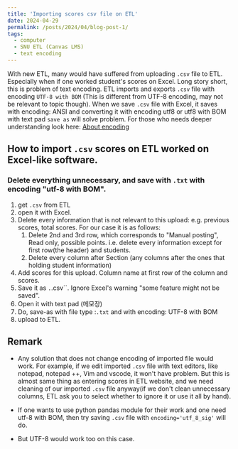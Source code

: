 ```yaml
---
title: 'Importing scores csv file on ETL'
date: 2024-04-29
permalink: /posts/2024/04/blog-post-1/
tags:
  - computer
  - SNU ETL (Canvas LMS)
  - text encoding
---
```


With new ETL, many would have suffered from uploading `.csv` file to ETL. Especially when if one worked student's scores on Excel. Long story short, this is problem of text encoding. ETL imports and exports `.csv` file with encoding `UTF-8 with BOM` (This is different from UTF-8 encoding, may not be relevant to topic though). When we save `.csv` file with Excel, it saves with encoding: ANSI and converting it with encoding utf8 or utf8 with BOM with text pad `save as` will solve problem. For those who needs deeper understanding look here: [About encoding](https://theonemanitdepartment.wordpress.com/2014/12/15/the-absolute-minimum-everyone-working-with-data-absolutely-positively-must-know-about-file-types-encoding-delimiters-and-data-types-no-excuses/)

## How to import `.csv` scores on ETL worked on Excel-like software.
### Delete everything unnecessary, and save with `.txt` with encoding "utf-8 with BOM".
1. get `.csv` from ETL
2. open it with Excel.
3. Delete every information that is not relevant to this upload: e.g. previous scores, total scores. For our case it is as follows:
   1. Delete 2nd and 3rd row, which corresponds to "Manual posting", Read only, possible points. i.e. delete every information except for first row(the header) and students.
   2. Delete every column after Section (any columns after the ones that holding student information)
4. Add scores for this upload. Column name at first row of the column and scores.
5. Save it as `.`.csv``. Ignore Excel's warning "some feature might not be saved".
6. Open it with text pad (메모장)
7. Do, save-as with file type :`.txt` and with encoding: UTF-8 with BOM
8. upload to ETL.
   
## Remark
- Any solution that does not change encoding of imported file would work. For example, if we edit imported `.csv` file with text editors, like notepad, notepad ++, Vim and vscode, it won't have problem. But this is almost same thing as entering scores in ETL website, and we need cleaning of our imported `.csv` file anyway(if we don't clean unnecessary columns, ETL ask you to select whether to ignore it or use it all by hand). 

- If one wants to use python pandas module for their work and one need utf-8 with BOM, then try saving `.csv` file with `encoding='utf_8_sig'` will do.

- But UTF-8 would work too on this case.